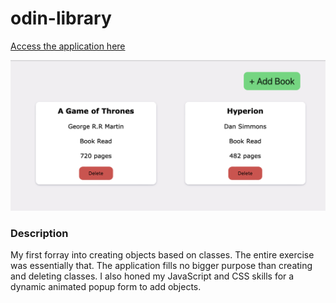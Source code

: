 # odin-library

[Access the application here](https://benjamin-albarzendji.github.io/odin-library/)


<img src="interface.png" alt="drawing" width="800"/>

### Description
My first forray into creating objects based on classes. The entire exercise was essentially that. The application fills no bigger purpose than creating and deleting classes. I also honed my JavaScript and CSS skills for a dynamic animated popup form to add objects. 


